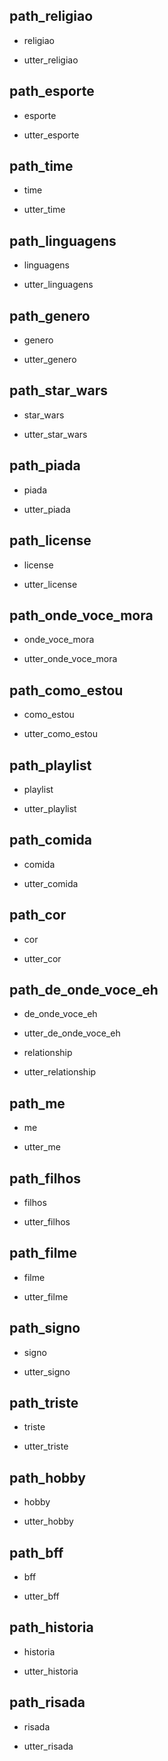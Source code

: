 ## path_religiao
* religiao
- utter_religiao

## path_esporte
* esporte
- utter_esporte

## path_time
* time
- utter_time

## path_linguagens
* linguagens
- utter_linguagens

## path_genero
* genero
- utter_genero

## path_star_wars
* star_wars
- utter_star_wars

## path_piada
* piada
- utter_piada

## path_license
* license
- utter_license

## path_onde_voce_mora
* onde_voce_mora
- utter_onde_voce_mora

## path_como_estou
* como_estou
- utter_como_estou




## path_playlist
* playlist
- utter_playlist

## path_comida
* comida
- utter_comida

## path_cor
* cor
- utter_cor

## path_de_onde_voce_eh
* de_onde_voce_eh
- utter_de_onde_voce_eh

* relationship
- utter_relationship

## path_me
* me
- utter_me

## path_filhos
* filhos
- utter_filhos

## path_filme
* filme
- utter_filme

## path_signo
* signo
- utter_signo

## path_triste
* triste
- utter_triste

## path_hobby
* hobby
- utter_hobby

## path_bff
* bff
- utter_bff

## path_historia
* historia
- utter_historia

## path_risada
* risada
- utter_risada
